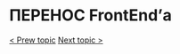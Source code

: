# ПЕРЕНОС FrontEnd’а

[< Prew topic](https://github.com/CrappyCodeMaker/ECCENTEX-KNOWLEGE/blob/main/Content/1%20Start%20work/README.md) [Next topic >](https://github.com/CrappyCodeMaker/ECCENTEX-KNOWLEGE/tree/main/Content/3%20Business%20Objects)